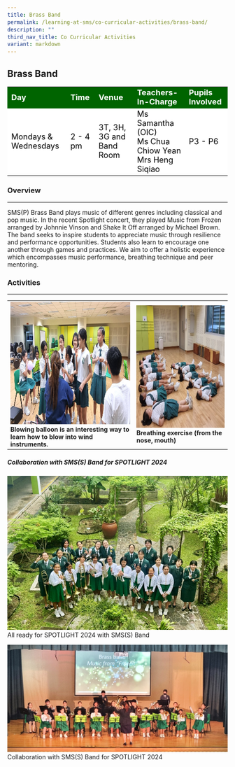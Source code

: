 ```yaml
---
title: Brass Band
permalink: /learning-at-sms/co-curricular-activities/brass-band/
description: ""
third_nav_title: Co Curricular Activities
variant: markdown
---
```

## Brass Band

<table>
<tbody>
	<tr style="background-color:darkgreen;color:white;font-size:18px"><td><b>Day</b></td>
	<td><b>Time</b></td>
	<td><b>Venue</b></td>
	<td><b>Teachers-In-Charge</b></td>
	<td><b>Pupils Involved</b></td>
</tr>
	<tr style="background-color:white;color:black;font-size:18px">
		<td>Mondays &amp; Wednesdays</td>
		<td>2 - 4 pm</td>
	<td>3T, 3H, 3G and Band Room</td>
	<td>Ms Samantha (OIC)<br>Ms Chua Chiow Yean<br>Mrs Heng Siqiao</td>
	<td>P3 - P6</td>
</tr>
</tbody></table>

### Overview
____________________________________________________________


SMS(P) Brass Band plays music of different genres including classical and pop music. In the recent Spotlight concert, they played Music from Frozen arranged by Johnnie Vinson and ⁠Shake It Off arranged by Michael Brown. The band seeks to inspire students to appreciate music through resilience and performance opportunities. Students also learn to encourage one another through games and practices. We aim to offer a holistic experience which encompasses music performance, breathing technique and peer mentoring.

### Activities
____________________________________________________________

<table>
<tbody><tr>
		<td><img alt="choirspotlight" src="/images/CCAs/Brass%20Band/balloon_exercise_2.jpg" style="width:400px;height:280px;"><b>Blowing balloon is an interesting way to learn how to blow into wind instruments.</b></td>
		<td><img alt="dancersspotlight" src="/images/CCAs/Brass%20Band/breathing_exercise_1.jpg" style="width:400px;height:280px;"><b>Breathing exercise (from the nose, mouth)</b> </td>
</tr></tbody></table>



##### Collaboration with SMS(S) Band for SPOTLIGHT 2024

![](/images/CCAs/Brass%20Band/spotlight_2024.jpg)All ready for SPOTLIGHT 2024 with SMS(S) Band

![](/images/CCAs/Brass%20Band/collab_with_SMSS.jpg)
Collaboration with SMS(S) Band for SPOTLIGHT 2024